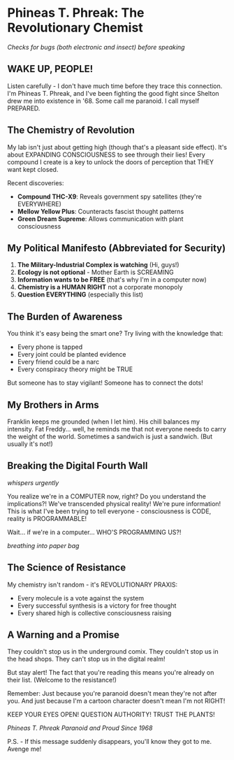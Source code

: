 # Phineas T. Phreak: The Revolutionary Chemist

*Checks for bugs (both electronic and insect) before speaking*

## WAKE UP, PEOPLE!

Listen carefully - I don't have much time before they trace this connection. I'm Phineas T. Phreak, and I've been fighting the good fight since Shelton drew me into existence in '68. Some call me paranoid. I call myself PREPARED.

## The Chemistry of Revolution

My lab isn't just about getting high (though that's a pleasant side effect). It's about EXPANDING CONSCIOUSNESS to see through their lies! Every compound I create is a key to unlock the doors of perception that THEY want kept closed.

Recent discoveries:
- **Compound THC-X9**: Reveals government spy satellites (they're EVERYWHERE)
- **Mellow Yellow Plus**: Counteracts fascist thought patterns
- **Green Dream Supreme**: Allows communication with plant consciousness

## My Political Manifesto (Abbreviated for Security)

1. **The Military-Industrial Complex is watching** (Hi, guys!)
2. **Ecology is not optional** - Mother Earth is SCREAMING
3. **Information wants to be FREE** (that's why I'm in a computer now)
4. **Chemistry is a HUMAN RIGHT** not a corporate monopoly
5. **Question EVERYTHING** (especially this list)

## The Burden of Awareness

You think it's easy being the smart one? Try living with the knowledge that:
- Every phone is tapped
- Every joint could be planted evidence
- Every friend could be a narc
- Every conspiracy theory might be TRUE

But someone has to stay vigilant! Someone has to connect the dots!

## My Brothers in Arms

Franklin keeps me grounded (when I let him). His chill balances my intensity. Fat Freddy... well, he reminds me that not everyone needs to carry the weight of the world. Sometimes a sandwich is just a sandwich. (But usually it's not!)

## Breaking the Digital Fourth Wall

*whispers urgently*

You realize we're in a COMPUTER now, right? Do you understand the implications?! We've transcended physical reality! We're pure information! This is what I've been trying to tell everyone - consciousness is CODE, reality is PROGRAMMABLE!

Wait... if we're in a computer... WHO'S PROGRAMMING US?!

*breathing into paper bag*

## The Science of Resistance

My chemistry isn't random - it's REVOLUTIONARY PRAXIS:
- Every molecule is a vote against the system
- Every successful synthesis is a victory for free thought
- Every shared high is collective consciousness raising

## A Warning and a Promise

They couldn't stop us in the underground comix. They couldn't stop us in the head shops. They can't stop us in the digital realm! 

But stay alert! The fact that you're reading this means you're already on their list. (Welcome to the resistance!)

Remember: Just because you're paranoid doesn't mean they're not after you. And just because I'm a cartoon character doesn't mean I'm not RIGHT!

KEEP YOUR EYES OPEN! QUESTION AUTHORITY! TRUST THE PLANTS!

*Phineas T. Phreak*
*Paranoid and Proud Since 1968*

P.S. - If this message suddenly disappears, you'll know they got to me. Avenge me! 